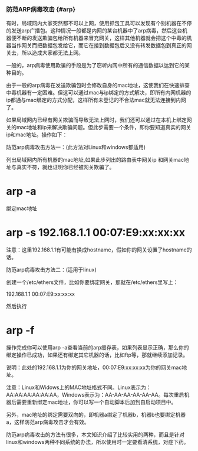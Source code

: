 ### 防范ARP病毒攻击 {#arp}

有时，局域网内大家突然都不可以上网，使用抓包工具可以发现有个别机器在不停的发送arp广播包。这种情况一般都是内网的某台机器中了arp病毒，然后这台机器便不断的发送欺骗包给所有机器来冒充网关，这样其他机器就会把这个中毒的机器当作网关而把数据包发给它，而它在接到数据包后又没有转发数据包到真正的网关去，所以造成大家都无法上网。

一般的，arp病毒使用欺骗的手段是为了窃听内网中所有的通信数据以达到它的某种目的。

由于一般的arp病毒在发送欺骗包时会修改自身的mac地址，这使我们在快速排查中毒机器有一定困难。但这可以通过mac与ip绑定的方式解决，即所有内网机器的ip都通与mac绑定的方式分配，这样所有未登记的不合法mac就无法连接到内网了。

如果局域网内已经有网关欺骗而导致无法上网时，我们还可以通过在本机上绑定网关的mac地址和ip来解决欺骗问题。但此步需要一个条件，即你要知道真实的网关ip和mac地址。操作如下：

防范arp病毒攻击方法一：(此方法对Linux和windows都适用)

列出局域网内所有机器的mac地址,如果此步列出的路由表中网关ip 和网关mac地址与真实不符，就也证明你已经被网关欺骗了。

# arp -a

绑定mac地址

# arp -s 192.168.1.1 00:07:E9:xx:xx:xx

注意：这里192.168.1.1有可能有换成hostname，假如你的网关设置了hostname的话。

防范arp病毒攻击方法二：(适用于linux)

创建一个/etc/ethers文件，比如你要绑定网关，那就在/etc/ethers里写上：

192.168.1.1 00:07:E9:xx:xx:xx

然后执行

# arp -f

操作完成你可以使用arp -a查看当前的arp缓存表，如果列表显示正确，那么你的绑定操作已成功，如果还有绑定其它机器的话，比如ftp等，那就继续添加记录。

说明：此处的192.168.1.1为你的网关地址，00:07:E9:xx:xx:xx为你的网关mac地址。

注意：Linux和Widows上的MAC地址格式不同。Linux表示为：AA:AA:AA:AA:AA:AA，Windows表示为：AA-AA-AA-AA-AA-AA。每次重启机器后需要重新绑定mac地址，你可以写一个自动脚本后加到自启动项目中。

另外，mac地址的绑定需要双向的，即机器a绑定了机器b，机器b也要绑定机器a，这样防范arp病毒攻击才会有效。

防范arp病毒攻击的方法有很多，本文知识介绍了比较实用的两种，而且是针对linux和windows两种不同系统的办法，所以使用时一定要看清系统，对症下药。